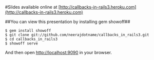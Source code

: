 #Slides available online at [http://callbacks-in-rails3.heroku.com](http://callbacks-in-rails3.heroku.com)


##You can view this presentation by installing gem showoff##

    $ gem install showoff
    $ git clone git://github.com/neerajdotname/callbacks_in_rails3.git
    $ cd callbacks_in_rails3
    $ showoff serve
    
And then open [http://localhost:9090](http://localhost:9090) in your browser.



